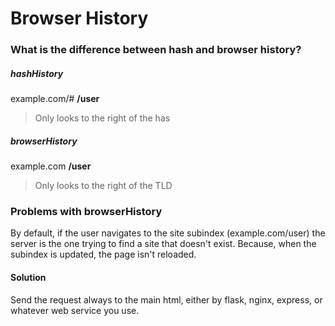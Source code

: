 # Browser History

### What is the difference between hash and browser history?

##### hashHistory
example.com/# **/user**
> Only looks to the right of the has

##### browserHistory
example.com **/user**
> Only looks to the right of the TLD

### Problems with browserHistory
By default, if the user navigates to the site subindex (example.com/user) the server is the one trying to find a site that doesn't exist. 
Because, when the subindex is updated, the page isn't reloaded.

#### Solution
Send the request always to the main html, either by flask, nginx, express, or whatever web service you use.